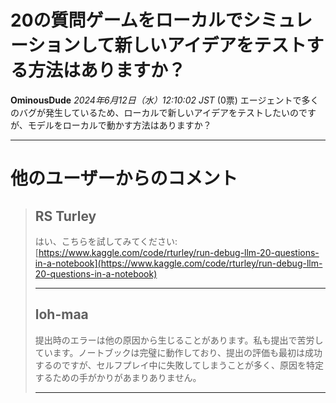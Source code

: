 # 20の質問ゲームをローカルでシミュレーションして新しいアイデアをテストする方法はありますか？
**OminousDude** *2024年6月12日（水）12:10:02 JST* (0票)
エージェントで多くのバグが発生しているため、ローカルで新しいアイデアをテストしたいのですが、モデルをローカルで動かす方法はありますか？

---
# 他のユーザーからのコメント
> ## RS Turley
> 
> はい、こちらを試してみてください: [https://www.kaggle.com/code/rturley/run-debug-llm-20-questions-in-a-notebook](https://www.kaggle.com/code/rturley/run-debug-llm-20-questions-in-a-notebook)
> 
> ---
> 
> ## loh-maa
> 
> 提出時のエラーは他の原因から生じることがあります。私も提出で苦労しています。ノートブックは完璧に動作しており、提出の評価も最初は成功するのですが、セルフプレイ中に失敗してしまうことが多く、原因を特定するための手がかりがあまりありません。
> 
> ---
